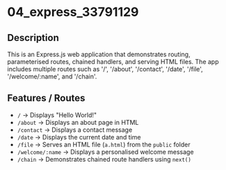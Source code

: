 # 04_express_33791129

## Description
This is an Express.js web application that demonstrates routing, parameterised routes, chained handlers, and serving HTML files. The app includes multiple routes such as '/', '/about', '/contact', '/date', '/file', '/welcome/:name', and '/chain'.

## Features / Routes
- `/` → Displays "Hello World!"
- `/about` → Displays an about page in HTML
- `/contact` → Displays a contact message
- `/date` → Displays the current date and time
- `/file` → Serves an HTML file (`a.html`) from the `public` folder
- `/welcome/:name` → Displays a personalised welcome message
- `/chain` → Demonstrates chained route handlers using `next()`


